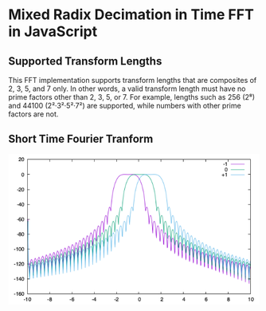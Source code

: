 # Mixed Radix Decimation in Time FFT in JavaScript

## Supported Transform Lengths

This FFT implementation supports transform lengths that are composites of 2, 3, 5, and 7 only. In other words, a valid transform length must have no prime factors other than 2, 3, 5, or 7. For example, lengths such as 256 (2⁸) and 44100 (2²·3²·5²·7²) are supported, while numbers with other prime factors are not.

## Short Time Fourier Tranform

![STFT of a frequency sweep](sweep.png)
